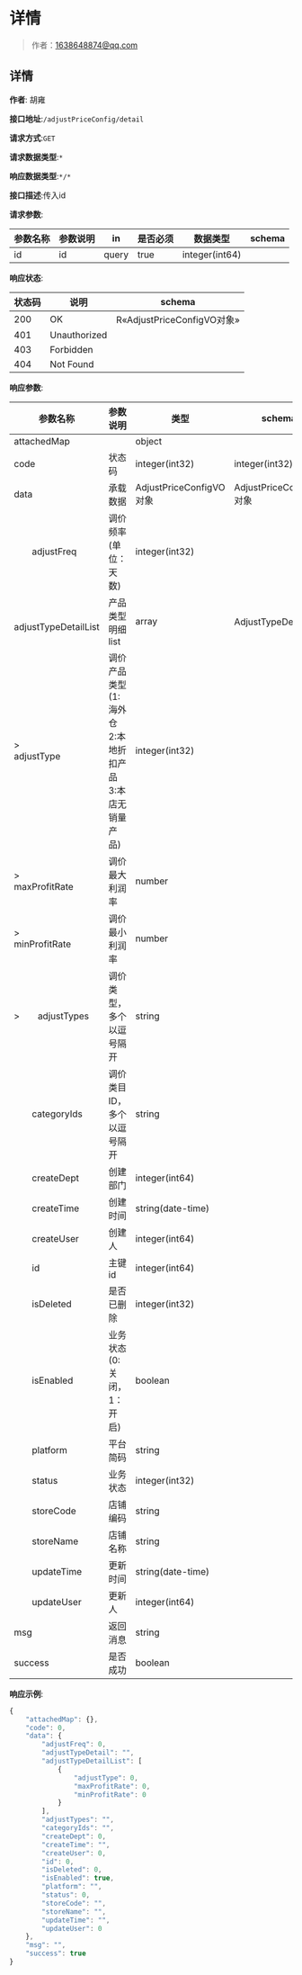 # 详情

> 作者：1638648874@qq.com

## 详情
**作者**: 胡雍

**接口地址**:`/adjustPriceConfig/detail`


**请求方式**:`GET`


**请求数据类型**:`*`


**响应数据类型**:`*/*`


**接口描述**:传入id



**请求参数**:


| 参数名称 | 参数说明 | in    | 是否必须 | 数据类型 | schema |
| -------- | -------- | ----- | -------- | -------- | ------ |
|id|id|query|true|integer(int64)|||


**响应状态**:


| 状态码 | 说明 | schema |
| -------- | -------- | ----- | 
|200|OK|R«AdjustPriceConfigVO对象»|
|401|Unauthorized||
|403|Forbidden||
|404|Not Found|||


**响应参数**:


| 参数名称 | 参数说明 | 类型 | schema |
| -------- | -------- | ----- |----- | 
|attachedMap||object||
|code|状态码|integer(int32)|integer(int32)|
|data|承载数据|AdjustPriceConfigVO对象|AdjustPriceConfigVO对象|
|&emsp;&emsp;adjustFreq|调价频率(单位：天数)|integer(int32)||
|&emsp;&emsp;adjustTypeDetailList|产品类型明细list|array|AdjustTypeDetail对象|
|>&emsp;&emsp;&emsp;&emsp;adjustType|调价产品类型(1:海外仓 2:本地折扣产品 3:本店无销量产品)|integer(int32)||
|>&emsp;&emsp;&emsp;&emsp;maxProfitRate|调价最大利润率|number||
|>&emsp;&emsp;&emsp;&emsp;minProfitRate|调价最小利润率|number||
|>&emsp;&emsp;adjustTypes|调价类型，多个以逗号隔开|string||
|&emsp;&emsp;categoryIds|调价类目ID，多个以逗号隔开|string||
|&emsp;&emsp;createDept|创建部门|integer(int64)||
|&emsp;&emsp;createTime|创建时间|string(date-time)||
|&emsp;&emsp;createUser|创建人|integer(int64)||
|&emsp;&emsp;id|主键id|integer(int64)||
|&emsp;&emsp;isDeleted|是否已删除|integer(int32)||
|&emsp;&emsp;isEnabled|业务状态(0:关闭，1：开启)|boolean||
|&emsp;&emsp;platform|平台简码|string||
|&emsp;&emsp;status|业务状态|integer(int32)||
|&emsp;&emsp;storeCode|店铺编码|string||
|&emsp;&emsp;storeName|店铺名称|string||
|&emsp;&emsp;updateTime|更新时间|string(date-time)||
|&emsp;&emsp;updateUser|更新人|integer(int64)||
|msg|返回消息|string||
|success|是否成功|boolean||


**响应示例**:
```javascript
{
	"attachedMap": {},
	"code": 0,
	"data": {
		"adjustFreq": 0,
		"adjustTypeDetail": "",
		"adjustTypeDetailList": [
			{
				"adjustType": 0,
				"maxProfitRate": 0,
				"minProfitRate": 0
			}
		],
		"adjustTypes": "",
		"categoryIds": "",
		"createDept": 0,
		"createTime": "",
		"createUser": 0,
		"id": 0,
		"isDeleted": 0,
		"isEnabled": true,
		"platform": "",
		"status": 0,
		"storeCode": "",
		"storeName": "",
		"updateTime": "",
		"updateUser": 0
	},
	"msg": "",
	"success": true
}
```
